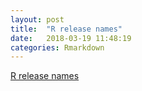 ```yaml
---
layout: post
title:  "R release names"
date:   2018-03-19 11:48:19
categories: Rmarkdown
---
```


[R release names](http://livefreeordichotomize.com/2017/09/28/r-release-names/)
